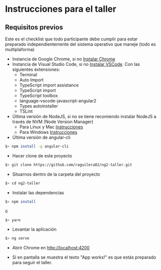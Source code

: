 # Instrucciones para el taller

## Requisitos previos

Este es el checklist que todo participante debe cumplir para estar preparado independientemente del sistema operativo que maneje (todo es multiplaforma)

* Instancia de Google Chrome, si no [Instalar Chrome]( https://www.google.com/chrome/)
* Instancia de Visual Studio Code, si no [Instalar VSCode](http://code.visualstudio.com/Download). Con las siguientes extensiones:
    * Terminal
    * Auto Import
    * TypeScript import assistance
    * TypeScript import
    * TypeScript toolbox
    * language-vscode-javascript-angular2
    * Types autoinstaller
    * TSLint
* Última versión de NodeJS, si no se tiene recomiendo instalar NodeJS a través de NVM (Node Version Manager)
    * Para Linux y Mac [Instrucciones](https://github.com/creationix/nvm#install-script)
    * Para Windows [Instrucciones](https://github.com/coreybutler/nvm-windows)
* Última versión de angular-cli
```bash
$> npm install -g angular-cli
```
* Hacer clone de este proyecto
```bash
$> git clone https://github.com/raguilera82/ng2-taller.git
```
* Situarnos dentro de la carpeta del proyecto
```bash
$> cd ng2-taller
```
* Instalar las dependencias
```bash
$> npm install
```

ó 

```bash
$> yarn
```

* Levantar la aplicación
```bash
$> ng serve
```

* Abrir Chrome en [http://localhost:4200](http://localhost:4200)

* Si en pantalla se muestra el texto "App works!" es que estás preparado para seguir el taller.